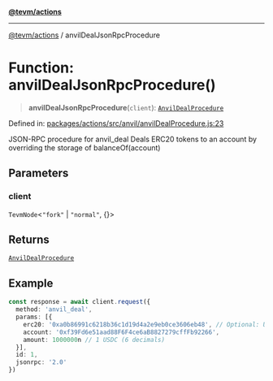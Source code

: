 [**@tevm/actions**](../README.md)

***

[@tevm/actions](../globals.md) / anvilDealJsonRpcProcedure

# Function: anvilDealJsonRpcProcedure()

> **anvilDealJsonRpcProcedure**(`client`): [`AnvilDealProcedure`](../type-aliases/AnvilDealProcedure.md)

Defined in: [packages/actions/src/anvil/anvilDealProcedure.js:23](https://github.com/evmts/tevm-monorepo/blob/main/packages/actions/src/anvil/anvilDealProcedure.js#L23)

JSON-RPC procedure for anvil_deal
Deals ERC20 tokens to an account by overriding the storage of balanceOf(account)

## Parameters

### client

`TevmNode`\<`"fork"` \| `"normal"`, \{\}\>

## Returns

[`AnvilDealProcedure`](../type-aliases/AnvilDealProcedure.md)

## Example

```typescript
const response = await client.request({
  method: 'anvil_deal',
  params: [{
    erc20: '0xa0b86991c6218b36c1d19d4a2e9eb0ce3606eb48', // Optional: USDC address
    account: '0xf39Fd6e51aad88F6F4ce6aB8827279cffFb92266',
    amount: 1000000n // 1 USDC (6 decimals)
  }],
  id: 1,
  jsonrpc: '2.0'
})
```
